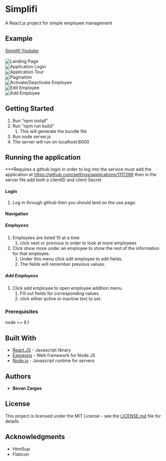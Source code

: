 # Simplifi

A React.js project for simple employee management

## Example
[Simplifi Youtube](https://youtu.be/I_pccWnUV9c)\
\
![Landing Page](https://media.giphy.com/media/kEE1onPL1Y13Fjn4jb/giphy.gif)\
![Application Login](https://media.giphy.com/media/VFBeTfaTyo5ENBYiNg/giphy.gif)\
![Application Tour](https://giphy.com/gifs/XgYoZVPffxqc2QWF1C)\
![Pagination](https://media.giphy.com/media/chJhccrOaKlCbAbabF/giphy.gif)\
![Activate/Deactivate Employee](https://giphy.com/gifs/M8RBHrle0msfSKxNMz)\
![Edit Employee](https://media.giphy.com/media/h6fBPuYzItQOFIkhPN/giphy.gif)\
![Add Employee](https://media.giphy.com/media/icU7DNlMduyReGSgTh/giphy.gif)

## Getting Started

1. Run "npm install"
2. Run "npm run build"
   1. This will generate the bundle file
3. Run node server.js
4. The server will run on localhost:8000

## Running the application

***Requires a github login in order to log into the service
must add the application at https://github.com/settings/applications/1117286
then in the server file add both a clientID and client Secret
#### Login
1. Log in through github then you should land on the use page.
#### Navigation  
  ##### Employees
1. Employees are listed 10 at a time
   1. click next or previous in order to look at more employees
2. Click show more under an employee to show the rest of the information for that employee.
   1. Under this menu click edit employee to edit fields.
   2. The fields will remember previous values.
  ##### Add Employees
1. Click add employee to open employee addition menu.
   1. Fill out fields for corresponding values
   2. click either active or inactive text to set.

### Prerequisites

node >= 6.1

## Built With

* [React.JS](https://reactjs.org/) - Javascript library
* [Expressjs](https://expressjs.com/) - Web framework for Node.JS
* [Node.js](https://nodejs.org/en/about/) - Javascript runtime for servers

## Authors

* **Bevan Zarges**

## License

This project is licensed under the MIT License - see the [LICENSE.md](LICENSE.md) file for details

## Acknowledgments

* Html5up
* Flaticon


